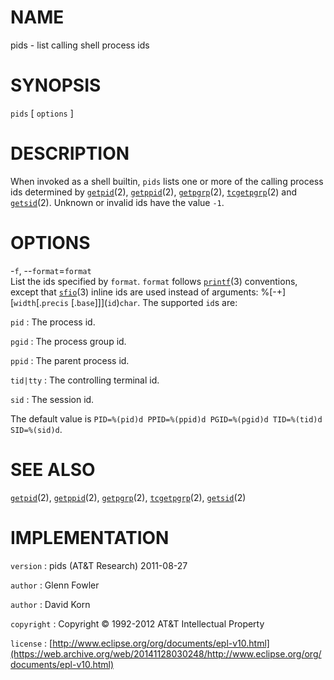 # NAME

pids - list calling shell process ids

# SYNOPSIS

`pids` \[ `options` \]

# DESCRIPTION

When invoked as a shell builtin, `pids` lists one or more of the
calling process ids determined by
[`getpid`](/web/20141128030248/http://www2.research.att.com/~astopen/man/man2/getpid.html)(2),
[`getppid`](/web/20141128030248/http://www2.research.att.com/~astopen/man/man2/getppid.html)(2),
[`getpgrp`](/web/20141128030248/http://www2.research.att.com/~astopen/man/man2/getpgrp.html)(2),
[`tcgetpgrp`](/web/20141128030248/http://www2.research.att.com/~astopen/man/man2/tcgetpgrp.html)(2)
and
[`getsid`](/web/20141128030248/http://www2.research.att.com/~astopen/man/man2/getsid.html)(2).
Unknown or invalid ids have the value `-1`.

# OPTIONS

-`f`, --`format`=`format`
\
List the ids specified by `format`. `format` follows
[`printf`](/web/20141128030248/http://www2.research.att.com/~astopen/man/man3/printf.html)(3)
conventions, except that
[`sfio`](/web/20141128030248/http://www2.research.att.com/~astopen/man/man3/sfio.html)(3)
inline ids are used instead of arguments: %\[-+\]\[`width`\[.`precis` \[.`base`\]\]\](`id`)`char`. The supported `id`s are:

`pid`
: The process id.

`pgid`
: The process group id.

`ppid`
: The parent process id.

`tid|tty`
:   The controlling terminal id.

`sid`
: The session id.

The default value is `PID=%(pid)d PPID=%(ppid)d PGID=%(pgid)d
TID=%(tid)d SID=%(sid)d`.

# SEE ALSO

[`getpid`](/web/20141128030248/http://www2.research.att.com/~astopen/man/man2/getpid.html)(2),
[`getppid`](/web/20141128030248/http://www2.research.att.com/~astopen/man/man2/getppid.html)(2),
[`getpgrp`](/web/20141128030248/http://www2.research.att.com/~astopen/man/man2/getpgrp.html)(2),
[`tcgetpgrp`](/web/20141128030248/http://www2.research.att.com/~astopen/man/man2/tcgetpgrp.html)(2),
[`getsid`](/web/20141128030248/http://www2.research.att.com/~astopen/man/man2/getsid.html)(2)

# IMPLEMENTATION

`version`
:   pids (AT&T Research) 2011-08-27

`author`
:   Glenn Fowler

`author`
:   David Korn

`copyright`
:   Copyright © 1992-2012 AT&T Intellectual Property

`license`
:   [http://www.eclipse.org/org/documents/epl-v10.html](https://web.archive.org/web/20141128030248/http://www.eclipse.org/org/documents/epl-v10.html)


